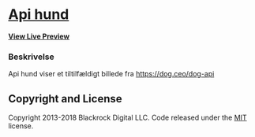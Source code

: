 # [Api hund](http://luckas.dk/hund)




**[View Live Preview](http://luckas.dk/hund)**

### Beskrivelse

Api hund viser et tiltilfældigt billede fra https://dog.ceo/dog-api

## Copyright and License

Copyright 2013-2018 Blackrock Digital LLC. Code released under the [MIT](https://github.com/BlackrockDigital/startbootstrap-bare/blob/gh-pages/LICENSE) license.

